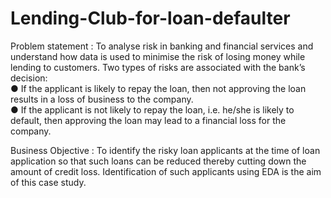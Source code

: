 # Lending-Club-for-loan-defaulter
Problem statement : To analyse risk in banking and financial services and understand how data is used to
minimise the risk of losing money while lending to customers.
Two types of risks are associated with the bank’s decision:<br>
● If the applicant is likely to repay the loan, then not approving the loan results in a loss of business to the company. <br>
● If the applicant is not likely to repay the loan, i.e. he/she is likely to default, then approving the loan may lead to a financial loss for the company.<br>

Business Objective : To identify the risky loan applicants at the time of loan application so that such loans can be
reduced thereby cutting down the amount of credit loss. Identification of such applicants using EDA is the aim of this
case study.
